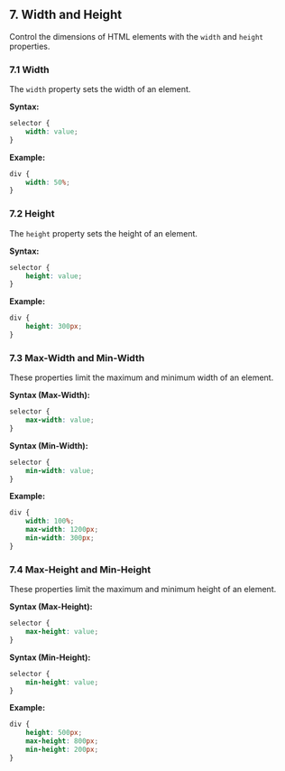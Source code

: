 
## 7. Width and Height
Control the dimensions of HTML elements with the `width` and `height` properties.

### 7.1 Width
The `width` property sets the width of an element.

**Syntax:**
```css
selector {
    width: value;
}
```

**Example:**
```css
div {
    width: 50%;
}
```

### 7.2 Height
The `height` property sets the height of an element.

**Syntax:**
```css
selector {
    height: value;
}
```

**Example:**
```css
div {
    height: 300px;
}
```

### 7.3 Max-Width and Min-Width
These properties limit the maximum and minimum width of an element.

**Syntax (Max-Width):**
```css
selector {
    max-width: value;
}
```

**Syntax (Min-Width):**
```css
selector {
    min-width: value;
}
```

**Example:**
```css
div {
    width: 100%;
    max-width: 1200px;
    min-width: 300px;
}
```

### 7.4 Max-Height and Min-Height
These properties limit the maximum and minimum height of an element.

**Syntax (Max-Height):**
```css
selector {
    max-height: value;
}
```

**Syntax (Min-Height):**
```css
selector {
    min-height: value;
}
```

**Example:**
```css
div {
    height: 500px;
    max-height: 800px;
    min-height: 200px;
}
```
